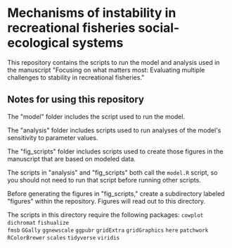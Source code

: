 # Mechanisms of instability in recreational fisheries social-ecological systems

This repository contains the scripts to run the model and analysis used in the manuscript "Focusing on what matters most: Evaluating multiple challenges to stability in recreational fisheries."

## Notes for using this repository

The "model" folder includes the script used to run the model. 

The "analysis" folder includes scripts used to run analyses of the model's sensitivity to parameter values.

The "fig_scripts" folder includes scripts used to create those figures in the manuscript that are based on modeled data.

The scripts in "analysis" and "fig_scripts" both call the ``` model.R ``` script, so you should not need to run that script before running other scripts. 

Before generating the figures in "fig_scripts," create a subdirectory labeled "figures" within the repository. Figures will read out to this directory.

The scripts in this directory require the following packages:
```cowplot```
```dichromat```
```fishualize```   
```fmsb```
```GGally```
```ggnewscale```
```ggpubr```
```gridExtra```
```gridGraphics```
```here```
```patchwork```
```RColorBrewer```
```scales```
```tidyverse```
```viridis```
